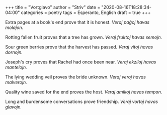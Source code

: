 +++
title = "Vortglavo"
author = "Striv"
date = "2020-08-16T18:28:34-04:00"
categories = poetry
tags = Esperanto, English
draft = true
+++

Extra pages at a book's end prove that it is honest.
*Veraj paĝoj havas molaĵon.*

Rotting fallen fruit proves that a tree has grown.
*Veraj fruktoj havas semojn.*

Sour green berries prove that the harvest has passed.
*Veraj vitoj havas dornojn.*

Joseph's cry proves that Rachel had once been near.
*Veraj ekziloj havas mantelojn.*

The lying wedding veil proves the bride unknown.
*Veraj veroj havas malverojn.*

Quality wine saved for the end proves the host.
*Veraj amikoj havas tempon.*

Long and burdensome conversations prove friendship.
*Veraj vortoj havas glavojn.*
